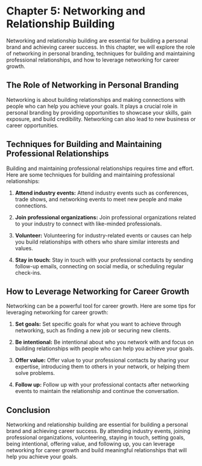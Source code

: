 Chapter 5: Networking and Relationship Building
===============================================

Networking and relationship building are essential for building a personal brand and achieving career success. In this chapter, we will explore the role of networking in personal branding, techniques for building and maintaining professional relationships, and how to leverage networking for career growth.

The Role of Networking in Personal Branding
-------------------------------------------

Networking is about building relationships and making connections with people who can help you achieve your goals. It plays a crucial role in personal branding by providing opportunities to showcase your skills, gain exposure, and build credibility. Networking can also lead to new business or career opportunities.

Techniques for Building and Maintaining Professional Relationships
------------------------------------------------------------------

Building and maintaining professional relationships requires time and effort. Here are some techniques for building and maintaining professional relationships:

1. **Attend industry events:** Attend industry events such as conferences, trade shows, and networking events to meet new people and make connections.

2. **Join professional organizations:** Join professional organizations related to your industry to connect with like-minded professionals.

3. **Volunteer:** Volunteering for industry-related events or causes can help you build relationships with others who share similar interests and values.

4. **Stay in touch:** Stay in touch with your professional contacts by sending follow-up emails, connecting on social media, or scheduling regular check-ins.

How to Leverage Networking for Career Growth
--------------------------------------------

Networking can be a powerful tool for career growth. Here are some tips for leveraging networking for career growth:

1. **Set goals:** Set specific goals for what you want to achieve through networking, such as finding a new job or securing new clients.

2. **Be intentional:** Be intentional about who you network with and focus on building relationships with people who can help you achieve your goals.

3. **Offer value:** Offer value to your professional contacts by sharing your expertise, introducing them to others in your network, or helping them solve problems.

4. **Follow up:** Follow up with your professional contacts after networking events to maintain the relationship and continue the conversation.

Conclusion
----------

Networking and relationship building are essential for building a personal brand and achieving career success. By attending industry events, joining professional organizations, volunteering, staying in touch, setting goals, being intentional, offering value, and following up, you can leverage networking for career growth and build meaningful relationships that will help you achieve your goals.
